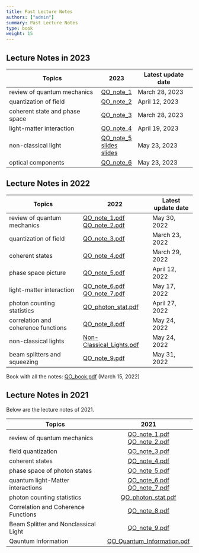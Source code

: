 ```yaml
---
title: Past Lecture Notes  
authors: ["admin"]
summary: Past Lecture Notes
type: book
weight: 15
---
```


## Lecture Notes in 2023

| Topics  |      2023                   | Latest update date|        
|----------|----------------------------|------------------------|
| review of quantum mechanics | [QO_note_1](/QO_2023/QO_note_1_review_QM.pdf) |   March 28, 2023| 
|quantization of field|[QO_note_2](/QO_2023/QO_note_2_field_quantization.pdf)|April 12, 2023|
|coherent state and phase space|[QO_note_3](/QO_2023/QO_note_3_coherent_state_and_phase_space_description.pdf)|March 28, 2023|
|light-matter interaction|[QO_note_4](/QO_2023/QO_note_4_light_matter_interaction.pdf)|April 19, 2023|
|non-classical light|[QO_note_5](/QO_2023/QO_note_5_non-classical_light.pdf)<br/>[slides](/QO_2023/Non-Classical_Lights.pdf)<br/>[slides](/QO_2023/QO_photon_stat.pdf)|May 23, 2023|
|optical components|[QO_note_6](/QO_2023/QO_note_6_optical_components_and_measurement.pdf)|May 23, 2023|



## Lecture Notes in 2022

| Topics  |      2022                   | Latest update date|        
|----------|----------------------------|------------------------|
| review of quantum mechanics | [QO_note_1.pdf](/QO_2022/QO_note_1.pdf)   <br/>[QO_note_2.pdf](/QO_2022/QO_note_2.pdf)|   May 30, 2022| 
|quantization of field|[QO_note_3.pdf](/QO_2022/QO_note_3.pdf)|March 23, 2022|
|coherent states|[QO_note_4.pdf](/QO_2022/QO_note_4.pdf)|March 29, 2022|
|phase space picture|[QO_note_5.pdf](/QO_2022/QO_note_5.pdf)|April 12, 2022|
|light-matter interaction|[QO_note_6.pdf](/QO_2022/QO_note_6.pdf) <br> [QO_note_7.pdf](/QO_2022/QO_note_7.pdf)|May 17, 2022|
|photon counting statistics|[QO_photon_stat.pdf](/QO_2022/QO_photon_stat.pdf)|April 27, 2022|
|correlation and coherence functions|[QO_note_8.pdf](/QO_2022/QO_note_8.pdf)|May 24, 2022|
|non-classical lights|[Non-Classical_Lights.pdf](/QO_2022/Non-Classical_Lights.pdf)|May 24, 2022|
|beam splitters and squeezing|[QO_note_9.pdf](/QO_2022/QO_note_9.pdf)|May 31, 2022|

Book with all the notes:  [QO_book.pdf](/QO_2022/QO_book.pdf) (March 15, 2022)

## Lecture Notes in 2021
Below are the lecture notes of 2021.

| Topics  |      2021                   | 
|----------|:----------------------------:|
| review of quantum mechanics | [QO_note_1.pdf](/QO_2021/QO_note_1.pdf)   <br/>[QO_note_2.pdf](/QO_2021/QO_note_2.pdf)| 
| field quantization |   [QO_note_3.pdf](/QO_2021/QO_note_3.pdf)    | 
|coherent states|[QO_note_4.pdf](/QO_2021/QO_note_4.pdf) |
|phase space of photon states|[QO_note_5.pdf](/QO_2021/QO_note_5.pdf) |
|quantum light-Matter interactions | [QO_note_6.pdf](/QO_2021/QO_note_6.pdf) <br>[QO_note_7.pdf](/QO_2021/QO_note_7.pdf) |  
|photon  counting statistics|[QO_photon_stat.pdf](/QO_2021/QO_photon_stat.pdf)|
|Correlation and Coherence Functions| [QO_note_8.pdf](/QO_2021/QO_note_8.pdf)|   
 |Beam Splitter and Nonclassical Light|[QO_note_9.pdf](/QO_2021/QO_note_9.pdf)|
|Qauntum Information|[QO_Quantum_Information.pdf](/QO_2021/QO_Quantum_Information.pdf)|
